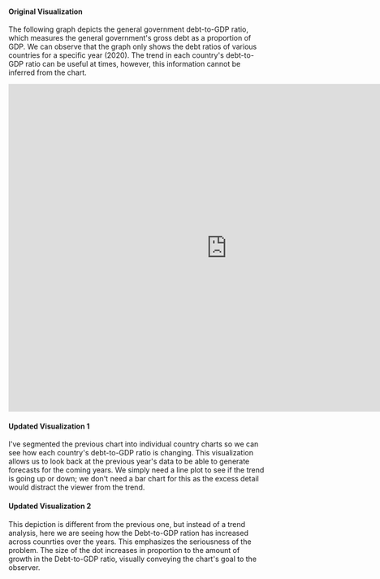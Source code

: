 #### Original Visualization

The following graph depicts the general government debt-to-GDP ratio, which measures the general government's gross debt as a proportion of GDP. We can observe that the graph only shows the debt ratios of various countries for a specific year (2020). The trend in each country's debt-to-GDP ratio can be useful at times, however, this information cannot be inferred from the chart.
<iframe src="https://data.oecd.org/chart/6Bm0" width="860" height="645" style="border: 0" mozallowfullscreen="true" webkitallowfullscreen="true" allowfullscreen="true">
  <a href="https://data.oecd.org/chart/6Bm0" target="_blank">OECD Chart: General government debt, Total, % of GDP, Annual, 2020</a>
</iframe>

#### Updated Visualization 1

I've segmented the previous chart into individual country charts so we can see how each country's debt-to-GDP ratio is changing. This visualization allows us to look back at the previous year's data to be able to generate forecasts for the coming years. We simply need a line plot to see if the trend is going up or down; we don't need a bar chart for this as the excess detail would distract the viewer from the trend.
<div class="flourish-embed flourish-chart" data-src="visualisation/8565958">
  <script src="https://public.flourish.studio/resources/embed.js"></script>
</div>

#### Updated Visualization 2

This depiction is different from the previous one, but instead of a trend analysis, here we are seeing how the Debt-to-GDP ration has increased across counrties over the years.  This emphasizes the seriousness of the problem. The size of the dot increases in proportion to the amount of growth in the Debt-to-GDP ratio, visually conveying the chart's goal to the observer.
<div class="flourish-embed flourish-scatter" data-src="visualisation/8567841">
  <script src="https://public.flourish.studio/resources/embed.js"></script>
</div>
